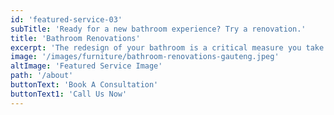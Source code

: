 ```yaml
---
id: 'featured-service-03'
subTitle: 'Ready for a new bathroom experience? Try a renovation.'
title: 'Bathroom Renovations'
excerpt: 'The redesign of your bathroom is a critical measure you take as it adds value to your house.If you’re looking to fully renovate your bathroom and update your soft furnishings, our team interior decorators, architectures ,contractors will assist with a full new room scheme.Our home renovation service focuses on updating your interiors through core design elements such as flooring, lighting, ceilings, skirtings and doors to create a new design language.Get in touch with our consultant and start your jorney on getting a functional, aesthetically pleasing, and efficient bathroom space that meets your specific needs and preferences.'
image: '/images/furniture/bathroom-renovations-gauteng.jpeg'
altImage: 'Featured Service Image'
path: '/about'
buttonText: 'Book A Consultation'
buttonText1: 'Call Us Now'
---
```

